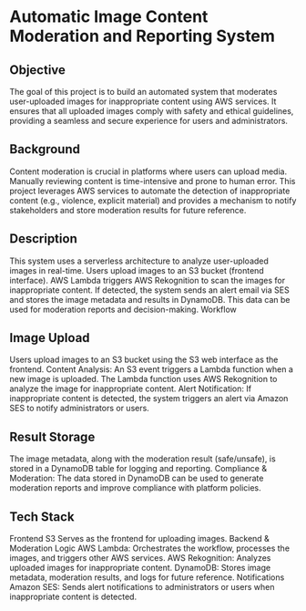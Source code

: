 # Automatic Image Content Moderation and Reporting System
## Objective
The goal of this project is to build an automated system that moderates user-uploaded images for inappropriate content using AWS services. It ensures that all uploaded images comply with safety and ethical guidelines, providing a seamless and secure experience for users and administrators.
## Background
Content moderation is crucial in platforms where users can upload media. Manually reviewing content is time-intensive and prone to human error. This project leverages AWS services to automate the detection of inappropriate content (e.g., violence, explicit material) and provides a mechanism to notify stakeholders and store moderation results for future reference.
## Description
This system uses a serverless architecture to analyze user-uploaded images in real-time. Users upload images to an S3 bucket (frontend interface). AWS Lambda triggers AWS Rekognition to scan the images for inappropriate content. If detected, the system sends an alert email via SES and stores the image metadata and results in DynamoDB. This data can be used for moderation reports and decision-making.
Workflow
## Image Upload
Users upload images to an S3 bucket using the S3 web interface as the frontend. Content Analysis:
An S3 event triggers a Lambda function when a new image is uploaded. The Lambda function uses AWS Rekognition to analyze the image for inappropriate content. Alert Notification:
If inappropriate content is detected, the system triggers an alert via Amazon SES to notify administrators or users. 
## Result Storage
The image metadata, along with the moderation result (safe/unsafe), is stored in a DynamoDB table for logging and reporting. Compliance & Moderation:
The data stored in DynamoDB can be used to generate moderation reports and improve compliance with platform policies.
## Tech Stack
Frontend S3 Serves as the frontend for uploading images. Backend & Moderation Logic AWS Lambda: Orchestrates the workflow, processes the images, and triggers other AWS services. AWS Rekognition: Analyzes uploaded images for inappropriate content. DynamoDB: Stores image metadata, moderation results, and logs for future reference. Notifications Amazon SES: Sends alert notifications to administrators or users when inappropriate content is detected.

